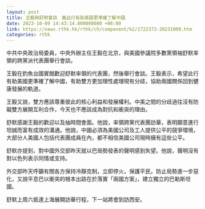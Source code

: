 ```yaml
---
layout: post
title: 王毅與舒默會談　冀此行有助美國更準確了解中國
date: 2023-10-09 14:43:14.000000000 +08:00
link: https://news.rthk.hk/rthk/ch/component/k2/1722373-20231009.htm
categories: rthk
---
```


中共中央政治局委員，中央外辦主任王毅在北京，與美國參議院多數黨領袖舒默率領的跨黨派代表團舉行會談。

王毅在釣魚台國賓館歡迎舒默率領的代表團，然後舉行會談。王毅表示，希望此行有助美國更準確了解中國，有助雙方更加理性處理現有分歧，協助兩國關係回到健康發展的軌道。

王毅又說，雙方應該尊重彼此的核心利益和發展權利。中美之間的分歧過往沒有防礙雙方展開互利合作，今天也不應該成為對抗和衝突的理由。

舒默感謝王毅的歡迎以及抽時間會面。他說，率領跨黨代表團訪華，表明願意進行坦誠而富有成效的溝通。他說，中國必須為美國公司及工人提供公平的競爭環境，大部分人美國人包括代表團成員在內，都不相信美國公司現時擁有這些公平。

舒默亦提到，對中國外交部昨天就以巴局勢發表的聲明感到失望。他說，聲明沒有對以色列表示同情或支持。

外交部昨天呼籲有關各方保持冷靜克制，立即停火，保護平民，防止局勢進一步惡化，又說平息巴以衝突的根本出路在於落實「兩國方案」，建立獨立的巴勒斯坦國。

舒默上周六抵達上海展開訪華行程，下一站將會到訪西安。

